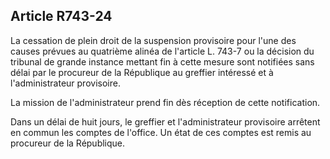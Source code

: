 Article R743-24
----
La cessation de plein droit de la suspension provisoire pour l'une des causes
prévues au quatrième alinéa de l'article L. 743-7 ou la décision du tribunal de
grande instance mettant fin à cette mesure sont notifiées sans délai par le
procureur de la République au greffier intéressé et à l'administrateur
provisoire.

La mission de l'administrateur prend fin dès réception de cette notification.

Dans un délai de huit jours, le greffier et l'administrateur provisoire arrêtent
en commun les comptes de l'office. Un état de ces comptes est remis au procureur
de la République.
